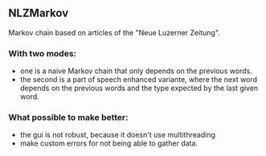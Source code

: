 ## NLZMarkov
Markov chain based on articles of the "Neue Luzerner Zeitung".

### With two modes:
* one is a naive Markov chain that only depends on the previous words.
* the second is a part of speech enhanced variante, where the next word depends on the previous words and the type expected by the last given word.




### What possible to make better:
* the gui is not robust, because it doesn't use multithreading
* make custom errors for not being able to gather data.


